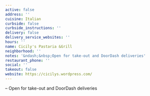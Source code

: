 ```yaml
---
active: false
address: ''
cuisine: Italian
curbside: false
curbside_instructions: ''
delivery: false
delivery_service_websites: ''
hours: ''
name: Cicily's Pastaria &Grill
neighborhood: ''
notes: '&ndash;&nbsp;Open for take-out and DoorDash deliveries'
restaurant_phone: ''
social: ''
takeout: false
website: https://cicilys.wordpress.com/
---
```


&ndash;&nbsp;Open for take-out and DoorDash deliveries
